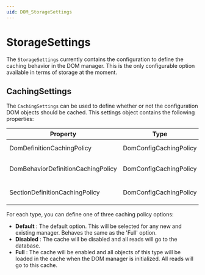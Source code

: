 ```yaml
---
uid: DOM_StorageSettings
---
```


# StorageSettings

The `StorageSettings` currently contains the configuration to define the caching behavior in the DOM manager. This is the only configurable option available in terms of storage at the moment.

## CachingSettings

The `CachingSettings` can be used to define whether or not the configuration DOM objects should be cached. This settings object contains the following properties:

|Property                           |Type                   |Description |
|-----------------------------------|-----------------------|------------|
|DomDefinitionCachingPolicy         |DomConfigCachingPolicy |Caching policy for the `DomDefinition` objects. |
|DomBehaviorDefinitionCachingPolicy |DomConfigCachingPolicy |Caching policy for the `DomBehaviorDefinition` objects. |
|SectionDefinitionCachingPolicy     |DomConfigCachingPolicy |Caching policy for the `SectionDefinition` objects. |

For each type, you can define one of three caching policy options:

- **Default** : The default option. This will be selected for any new and existing manager. Behaves the same as the 'Full' option.
- **Disabled** : The cache will be disabled and all reads will go to the database.
- **Full** : The cache will be enabled and all objects of this type will be loaded in the cache when the DOM manager is initialized. All reads will go to this cache.
